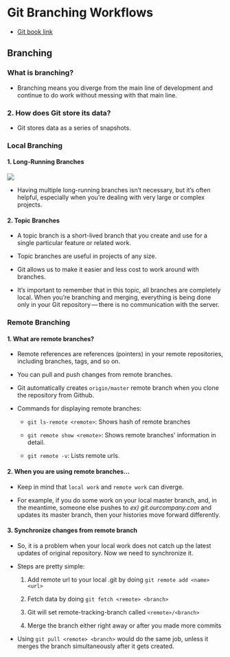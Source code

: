 # Git Branching Workflows

- [Git book link](https://git-scm.com/book/en/v2/Git-Branching-Branching-Workflows)

## Branching

### What is branching?

- Branching means you diverge from the main line of development and continue to do work without messing with that main line.

### 2. How does Git store its data?

- Git stores data as a series of snapshots.

### Local Branching

#### 1. Long-Running Branches

![](https://git-scm.com/book/en/v2/images/lr-branches-2.png)

- Having multiple long-running branches isn’t necessary, but it’s often helpful, especially when you’re dealing with very large or complex projects.

#### 2. Topic Branches

- A topic branch is a short-lived branch that you create and use for a single particular feature or related work.

- Topic branches are useful in projects of any size.

- Git allows us to make it easier and less cost to work around with branches.

- It’s important to remember that in this topic, all branches are completely local. When you’re branching and merging, everything is being done only in your Git repository — there is no communication with the server.

### Remote Branching

#### 1. What are remote branches?

- Remote references are references (pointers) in your remote repositories, including branches, tags, and so on.

- You can pull and push changes from remote branches.

- Git automatically creates `origin/master` remote branch when you clone the repository from Github.

- Commands for displaying remote branches:

    * `git ls-remote <remote>`: Shows hash of remote branches

    * `git remote show <remote>`: Shows remote branches' information in detail.

    * `git remote -v`: Lists remote urls.

#### 2. When you are using remote branches...

- Keep in mind that `local work` and `remote work` can diverge.

- For example, if you do some work on your local master branch, and, in the meantime, someone else pushes to *ex) git.ourcompany.com* and updates its master branch, then your histories move forward differently.


#### 3. Synchronize changes from remote branch

- So, it is a problem when your local work does not catch up the latest updates of original repository. Now we need to synchronize it.

- Steps are pretty simple:

    1. Add remote url to your local .git by doing `git remote add <name> <url>`

    2. Fetch data by doing `git fetch <remote> <branch>`

    3. Git will set remote-tracking-branch called `<remote>/<branch>`

    4. Merge the branch either right away or after you made more commits

- Using `git pull <remote> <branch>` would do the same job, unless it merges the branch simultaneously after it gets created.
